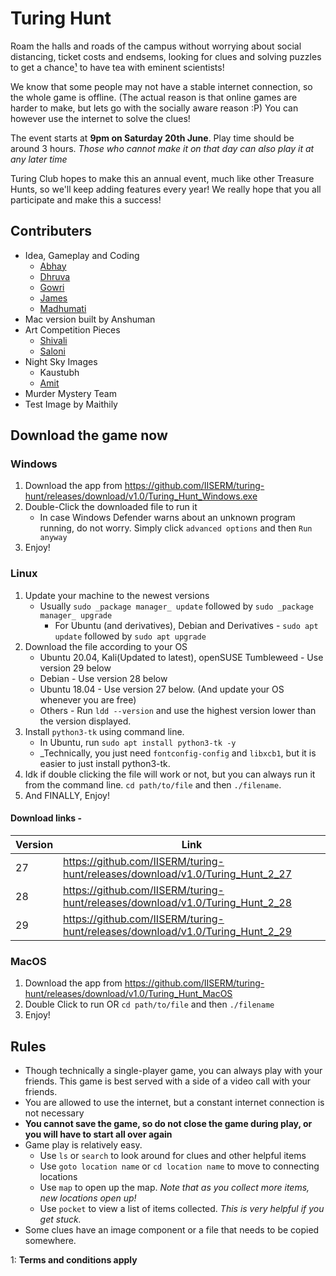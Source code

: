 # Turing Hunt

Roam the halls and roads of the campus without worrying about social distancing, ticket costs and endsems, looking for clues and solving puzzles to get a chance[¹](#tc1) to have tea with eminent scientists!

We know that some people may not have a stable internet connection, so the whole game is offline. (The actual reason is that online games are harder to make, but lets go with the socially aware reason :P) You can however use the internet to solve the clues!

The event starts at **9pm on Saturday 20th June**. Play time should be around 3 hours.
_Those who cannot make it on that day can also play it at any later time_

Turing Club hopes to make this an annual event, much like other Treasure Hunts, so we'll keep adding features every year! We really hope that you all participate and make this a success!

## Contributers

- Idea, Gameplay and Coding
  - [Abhay](https://github.com/AbbyDabby246)
  - [Dhruva](https://dhruvasambrani.github.io)
  - [Gowri](https://github.com/gowrianil)
  - [James](https://github.com/james471)
  - [Madhumati](https://github.com/madhums511)
- Mac version built by Anshuman
- Art Competition Pieces
  - [Shivali](https://www.instagram.com/m0tifs_)
  - [Saloni](https://instagram.com/films_on_paper)
- Night Sky Images
  - Kaustubh
  - [Amit](https://www.instagram.com/amityogi.photography/)
- Murder Mystery Team
- Test Image by Maithily

## Download the game now

### Windows

1. Download the app from <https://github.com/IISERM/turing-hunt/releases/download/v1.0/Turing_Hunt_Windows.exe>
2. Double-Click the downloaded file to run it
   - In case Windows Defender warns about an unknown program running, do not worry. Simply click `advanced options` and then `Run anyway`
3. Enjoy!

### Linux

1. Update your machine to the newest versions
   - Usually `sudo _package manager_ update` followed by `sudo _package manager_ upgrade`
      - For Ubuntu (and derivatives), Debian and Derivatives - `sudo apt update` followed by `sudo apt upgrade`
2. Download the file according to your OS
   - Ubuntu 20.04, Kali(Updated to latest), openSUSE Tumbleweed - Use version 29 below
   - Debian - Use version 28 below
   - Ubuntu 18.04 - Use version 27 below. (And update your OS whenever you are free)
   - Others - Run `ldd --version` and use the highest version lower than the version displayed.
3. Install `python3-tk` using command line.
   - In Ubuntu, run `sudo apt install python3-tk -y`
   - _Technically, you just need `fontconfig-config` and `libxcb1`, but it is easier to just install python3-tk.
4. Idk if double clicking the file will work or not, but you can always run it from the command line. `cd path/to/file` and then `./filename`.
5. And FINALLY, Enjoy!

#### Download links -

| Version | Link |
| ------- | ---- |
| 27      | <https://github.com/IISERM/turing-hunt/releases/download/v1.0/Turing_Hunt_2_27> |
| 28      | <https://github.com/IISERM/turing-hunt/releases/download/v1.0/Turing_Hunt_2_28> |
| 29      | <https://github.com/IISERM/turing-hunt/releases/download/v1.0/Turing_Hunt_2_29> |

### MacOS

1. Download the app from <https://github.com/IISERM/turing-hunt/releases/download/v1.0/Turing_Hunt_MacOS>
2. Double Click to run OR `cd path/to/file` and then `./filename`
3. Enjoy!

## Rules

- Though technically a single-player game, you can always play with your friends. This game is best served with a side of a video call with your friends.
- You are allowed to use the internet, but a constant internet connection is not necessary
- **You cannot save the game, so do not close the game during play, or you will have to start all over again**
- Game play is relatively easy.
  - Use `ls` or `search` to look around for clues and other helpful items
  - Use `goto location name` or `cd location name` to move to connecting locations
  - Use `map` to open up the map. _Note that as you collect more items, new locations open up!_
  - Use `pocket` to view a list of items collected. _This is very helpful if you get stuck._
- Some clues have an image component or a file that needs to be copied somewhere.


<a id="tc1">1</a>: **Terms and conditions apply**
